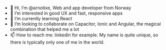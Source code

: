 - 👋 Hi, I’m @arnotixe, Web and app developer from Norway
- 👀 I’m interested in good UX and fast, responsive apps
- 🌱 I’m currently learning React
- 💞️ I’m looking to collaborate on Capacitor, Ionic and Angular, the magical combination that helped me a lot 
- 📫 How to reach me: linkedin for example. My name is quite unique, so there is typically only one of me in the world.

<!---
arnotixe/arnotixe is a ✨ special ✨ repository because its `README.md` (this file) appears on your GitHub profile.
You can click the Preview link to take a look at your changes.
--->
